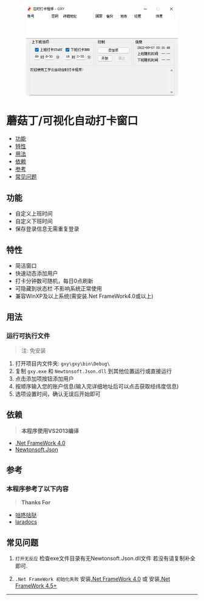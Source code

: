 <p align="center"><img src="https://raw.githubusercontent.com/DouchChunFeng/MoGuDing-WinForm/main/form.png" width="400" alt="图片预览"></p>

# 蘑菇丁/可视化自动打卡窗口
- [功能](#gn)
- [特性](#tx)
- [用法](#yf)
- [依赖](#yl)
- [参考](#ck)
- [常见问题](#cjwt)

<a name="gn"></a>
## 功能

- 自定义上班时间
- 自定义下班时间
- 保存登录信息无需重复登录

<a name="tx"></a>
## 特性

- 简洁窗口
- 快速动态添加用户
- 打卡分钟数可随机，每日0点刷新
- 可隐藏到状态栏 不影响系统正常使用
- 兼容WinXP及以上系统(需安装.Net FrameWork4.0或以上)

<a name="yf"></a>
## 用法

### 运行可执行文件

> 注: 免安装

1. 打开项目内文件夹: `gxy\gxy\bin\Debug\`
2. 复制 `gxy.exe` 和 `Newtonsoft.Json.dll` 到其他位置运行或直接运行
3. 点击添加项按钮添加用户
4. 按顺序输入您的账户信息(输入完详细地址后可以点击获取经纬度信息)
5. 选项设置时间，确认无误后开始即可

<a name="yl"></a>
## 依赖

> **本程序使用VS2013编译**
* [.Net FrameWork 4.0](https://referencesource.microsoft.com)
* [Newtonsoft.Json](https://github.com/JamesNK/Newtonsoft.Json)

<a name="ck"></a>
## 参考

### 本程序参考了以下内容

> **Thanks For**
* [咕咚咕哒](https://www.bilibili.com/video/BV1RS4y1d7t2)
* [laradocs](https://github.com/laradocs/moguding-solution)

<a name="cjwt"></a>
## 常见问题

1. `打开无反应`
检查exe文件目录有无Newtonsoft.Json.dll文件
若没有请复制补全即可.

2. `.Net FrameWork 初始化失败`
安装[.Net FrameWork 4.0](https://www.microsoft.com/zh-cn/download/details.aspx?id=17718)
或
安装[.Net FrameWork 4.5+](https://www.microsoft.com/zh-CN/download/details.aspx?id=40779)

---